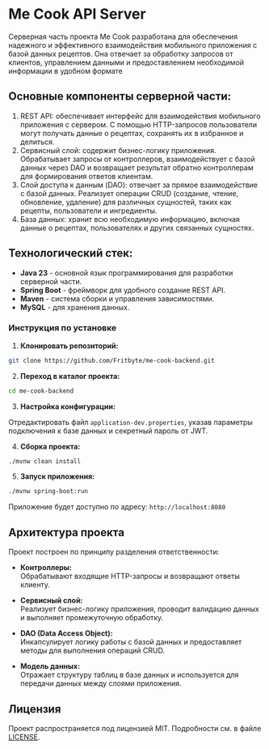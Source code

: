 # Me Cook API Server

Серверная часть проекта Me Cook разработана для обеспечения надежного и эффективного взаимодействия мобильного
приложения с базой данных рецептов. Она отвечает за обработку запросов от клиентов, управлением данными и
предоставлением необходимой информации в удобном формате

## Основные компоненты серверной части:

1. REST API: обеспечивает интерфейс для взаимодействия мобильного приложения с сервером. С помощью HTTP-запросов
   пользователи могут получать данные о рецептах, сохранять их в избранное и делиться.
2. Сервисный слой: содержит бизнес-логику приложения. Обрабатывает запросы от контроллеров, взаимодействует с базой
   данных через DAO и возвращает результат обратно контроллерам для формирования ответов клиентам.
3. Слой доступа к данным (DAO): отвечает за прямое взаимодействие с базой данных. Реализует операции CRUD (создание,
   чтение, обновление, удаление) для различных сущностей, таких как рецепты, пользователи и ингредиенты.
4. База данных: хранит всю необходимую информацию, включая данные о рецептах, пользователях и других связанных
   сущностях.

## Технологический стек:

- **Java 23** - основной язык программирования для разработки серверной части.
- **Spring Boot** - фреймворк для удобного создание REST API.
- **Maven** - система сборки и управления зависимостями.
- **MySQL** - для хранения данных.

### Инструкция по установке

1. **Клонировать репозиторий:**

```bash
git clone https://github.com/Fritbyte/me-cook-backend.git
```

2. **Переход в каталог проекта:**

```bash
cd me-cook-backend
```

3. **Настройка конфигурации:**

Отредактировать файл `application-dev.properties`, указав параметры подключения к базе данных и секретный пароль от JWT.

4. **Сборка проекта:**

```bash
./mvnw clean install
```

5. **Запуск приложения:**

```bash
./mvnw spring-boot:run
```

Приложение будет доступно по адресу: `http://localhost:8080`

## Архитектура проекта

Проект построен по принципу разделения ответственности:

- **Контроллеры:**  
  Обрабатывают входящие HTTP-запросы и возвращают ответы клиенту.

- **Сервисный слой:**  
  Реализует бизнес-логику приложения, проводит валидацию данных и выполняет промежуточную обработку.

- **DAO (Data Access Object):**  
  Инкапсулирует логику работы с базой данных и предоставляет методы для выполнения операций CRUD.

- **Модель данных:**  
  Отражает структуру таблиц в базе данных и используется для передачи данных между слоями приложения.

## Лицензия

Проект распространяется под лицензией MIT. Подробности см. в файле [LICENSE](LICENSE).